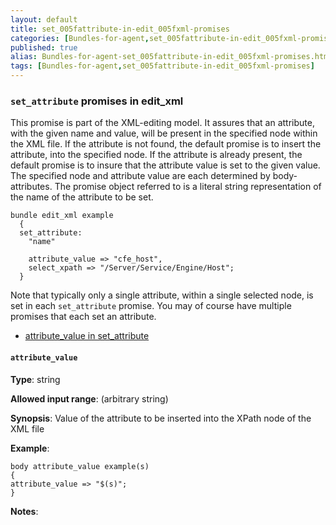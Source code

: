 ```yaml
---
layout: default
title: set_005fattribute-in-edit_005fxml-promises
categories: [Bundles-for-agent,set_005fattribute-in-edit_005fxml-promises]
published: true
alias: Bundles-for-agent-set_005fattribute-in-edit_005fxml-promises.html
tags: [Bundles-for-agent,set_005fattribute-in-edit_005fxml-promises]
---
```


### `set_attribute` promises in edit\_xml

  

This promise is part of the XML-editing model. It assures that an
attribute, with the given name and value, will be present in the
specified node within the XML file. If the attribute is not found, the
default promise is to insert the attribute, into the specified node. If
the attribute is already present, the default promise is to insure that
the attribute value is set to the given value. The specified node and
attribute value are each determined by body-attributes. The promise
object referred to is a literal string representation of the name of the
attribute to be set.

  

```cf3
bundle edit_xml example
  {
  set_attribute:
    "name"

    attribute_value => "cfe_host",
    select_xpath => "/Server/Service/Engine/Host";
  }
```

  

Note that typically only a single attribute, within a single selected
node, is set in each `set_attribute` promise. You may of course have
multiple promises that each set an attribute.

-   [attribute\_value in
    set\_attribute](#attribute_005fvalue-in-set_005fattribute)

#### `attribute_value`

**Type**: string

**Allowed input range**: (arbitrary string)

**Synopsis**: Value of the attribute to be inserted into the XPath node
of the XML file

**Example**:  
   

```cf3
body attribute_value example(s)
{
attribute_value => "$(s)";
}
```

**Notes**:  
   

